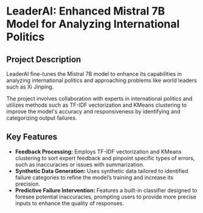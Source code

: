 # LeaderAI: Enhanced Mistral 7B Model for Analyzing International Politics

## Project Description

LeaderAI fine-tunes the Mistral 7B model to enhance its capabilities in analyzing international politics and approaching problems like world leaders such as Xi Jinping. 

The project involves collaboration with experts in international politics and utilizes methods such as TF-IDF vectorization and KMeans clustering to improve the model's accuracy and responsiveness by identifying and categorizing output failures.

## Key Features

- **Feedback Processing:** Employs TF-IDF vectorization and KMeans clustering to sort expert feedback and pinpoint specific types of errors, such as inaccuracies or issues with summarization.
- **Synthetic Data Generation:** Uses synthetic data tailored to identified failure categories to refine the model’s training and increase its precision.
- **Predictive Failure Intervention:** Features a built-in classifier designed to foresee potential inaccuracies, prompting users to provide more precise inputs to enhance the quality of responses.